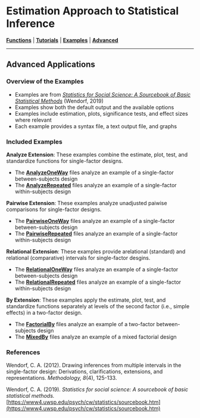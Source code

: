 # Estimation Approach to Statistical Inference

[**Functions**](../Functions) | 
[**Tutorials**](../Tutorials) | 
[**Examples**](../Examples) | 
[**Advanced**](../Advanced)

---

## Advanced Applications

### Overview of the Examples

- Examples are from [_Statistics for Social Science: A Sourcebook of Basic Statistical Methods_](https://www4.uwsp.edu/psych/cw/statistics/sourcebook.htm) (Wendorf, 2019)
- Examples show both the default output and the available options
- Examples include estimation, plots, significance tests, and effect sizes where relevant
- Each example provides a syntax file, a text output file, and graphs

### Included Examples

**Analyze Extension**: These examples combine the estimate, plot, test, and standardize functions for single-factor designs.

- The [**AnalyzeOneWay**](./AnalyzeOneWay/) files analyze an example of a single-factor between-subjects design 
- The [**AnalyzeRepeated**](./AnalyzeRepeated/) files analyze an example of a single-factor within-subjects design

**Pairwise Extension**: These examples analyze unadjusted paiwise comparisons for single-factor designs.

- The [**PairwiseOneWay**](./PairwiseOneWay/) files analyze an example of a single-factor between-subjects design 
- The [**PairwiseRepeated**](./PairwiseRepeated/) files analyze an example of a single-factor within-subjects design 

**Relational Extension**: These examples provide arelational (standard) and relational (comparative) intervals for single-factor desgins.

- The [**RelationalOneWay**](./RelationalOneWay/) files analyze an example of a single-factor between-subjects design 
- The [**RelationalRepeated**](./RelationalRepeated/) files analyze an example of a single-factor within-subjects design

**By Extension**: These examples apply the estimate, plot, test, and standardize functions separately at levels of the second factor (i.e., simple effects) in a two-factor design.

- The [**FactorialBy**](./FactorialBy/) files analyze an example of a two-factor between-subjects design 
- The [**MixedBy**](./MixedBy/) files analyze an example of a mixed factorial design

### References

Wendorf, C. A. (2012). Drawing inferences from multiple intervals in the single-factor design: Derivations, clarifications, extensions, and representations. _Methodology, 8_(4), 125-133.

Wendorf, C. A. (2019). _Statistics for social science: A sourcebook of basic statistical methods._ [https://www4.uwsp.edu/psych/cw/statistics/sourcebook.htm](https://www4.uwsp.edu/psych/cw/statistics/sourcebook.htm)
